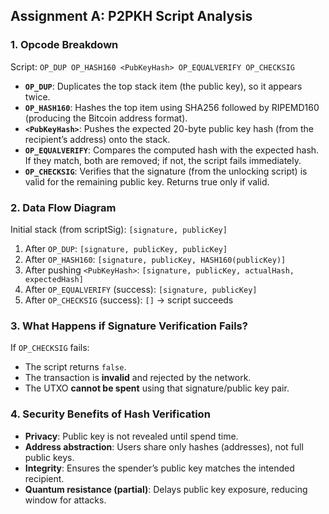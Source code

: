 ## Assignment A: P2PKH Script Analysis

### 1. Opcode Breakdown

Script: `OP_DUP OP_HASH160 <PubKeyHash> OP_EQUALVERIFY OP_CHECKSIG`

- **`OP_DUP`**: Duplicates the top stack item (the public key), so it appears twice.
- **`OP_HASH160`**: Hashes the top item using SHA256 followed by RIPEMD160 (producing the Bitcoin address format).
- **`<PubKeyHash>`**: Pushes the expected 20-byte public key hash (from the recipient’s address) onto the stack.
- **`OP_EQUALVERIFY`**: Compares the computed hash with the expected hash. If they match, both are removed; if not, the script fails immediately.
- **`OP_CHECKSIG`**: Verifies that the signature (from the unlocking script) is valid for the remaining public key. Returns true only if valid.

### 2. Data Flow Diagram

Initial stack (from scriptSig): `[signature, publicKey]`

1. After `OP_DUP`: `[signature, publicKey, publicKey]`  
2. After `OP_HASH160`: `[signature, publicKey, HASH160(publicKey)]`  
3. After pushing `<PubKeyHash>`: `[signature, publicKey, actualHash, expectedHash]`  
4. After `OP_EQUALVERIFY` (success): `[signature, publicKey]`  
5. After `OP_CHECKSIG` (success): `[]` → script succeeds

### 3. What Happens if Signature Verification Fails?

If `OP_CHECKSIG` fails:
- The script returns `false`.
- The transaction is **invalid** and rejected by the network.
- The UTXO **cannot be spent** using that signature/public key pair.

### 4. Security Benefits of Hash Verification

- **Privacy**: Public key is not revealed until spend time.
- **Address abstraction**: Users share only hashes (addresses), not full public keys.
- **Integrity**: Ensures the spender’s public key matches the intended recipient.
- **Quantum resistance (partial)**: Delays public key exposure, reducing window for attacks.
